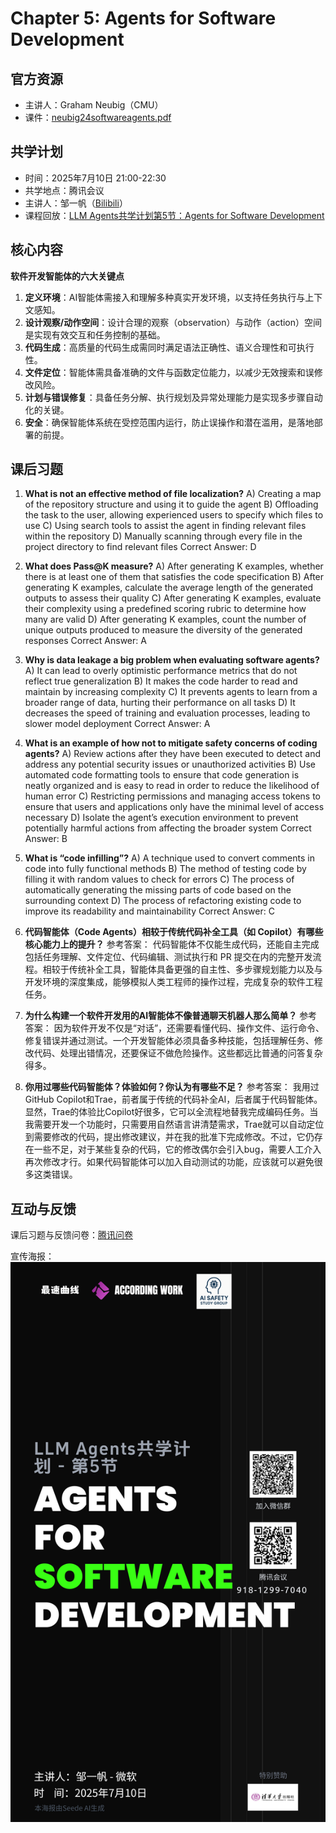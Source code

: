 # Chapter 5: Agents for Software Development

## 官方资源

- 主讲人：Graham Neubig（CMU）
- 课件：[neubig24softwareagents.pdf](https://rdi.berkeley.edu/llm-agents-mooc/slides/neubig24softwareagents.pdf)

## 共学计划

- 时间：2025年7月10日 21:00-22:30
- 共学地点：腾讯会议
- 主讲人：邹一帆（[Bilibili](https://space.bilibili.com/614807456)）
- 课程回放：[LLM Agents共学计划第5节：Agents for Software Development](https://www.bilibili.com/video/BV1q6uKzQEL2)

## 核心内容

**软件开发智能体的六大关键点**
1. **定义环境**：AI智能体需接入和理解多种真实开发环境，以支持任务执行与上下文感知。
2. **设计观察/动作空间**：设计合理的观察（observation）与动作（action）空间是实现有效交互和任务控制的基础。
3. **代码生成**：高质量的代码生成需同时满足语法正确性、语义合理性和可执行性。
4. **文件定位**：智能体需具备准确的文件与函数定位能力，以减少无效搜索和误修改风险。
5. **计划与错误修复**：具备任务分解、执行规划及异常处理能力是实现多步骤自动化的关键。
6. **安全**：确保智能体系统在受控范围内运行，防止误操作和潜在滥用，是落地部署的前提。

## 课后习题

1. **What is not an effective method of file localization?**
A) Creating a map of the repository structure and using it to guide the agent
B) Offloading the task to the user, allowing experienced users to specify which files to use
C) Using search tools to assist the agent in finding relevant files within the repository
D) Manually scanning through every file in the project directory to find relevant files
Correct Answer: D

2. **What does Pass@K measure?**
A) After generating K examples, whether there is at least one of them that satisfies the code specification
B) After generating K examples, calculate the average length of the generated outputs to assess their quality
C) After generating K examples, evaluate their complexity using a predefined scoring rubric to determine how many are valid
D) After generating K examples, count the number of unique outputs produced to measure the diversity of the generated responses
Correct Answer: A

3. **Why is data leakage a big problem when evaluating software agents?**
A) It can lead to overly optimistic performance metrics that do not reflect true generalization
B) It makes the code harder to read and maintain by increasing complexity
C) It prevents agents to learn from a broader range of data, hurting their performance on all tasks
D) It decreases the speed of training and evaluation processes, leading to slower model deployment
Correct Answer: A

4. **What is an example of how not to mitigate safety concerns of coding agents?**
A) Review actions after they have been executed to detect and address any potential security issues or unauthorized activities
B) Use automated code formatting tools to ensure that code generation is neatly organized and is easy to read in order to reduce the likelihood of human error
C) Restricting permissions and managing access tokens to ensure that users and applications only have the minimal level of access necessary
D) Isolate the agent’s execution environment to prevent potentially harmful actions from affecting the broader system
Correct Answer: B

5. **What is “code infilling”?**
A) A technique used to convert comments in code into fully functional methods
B) The method of testing code by filling it with random values to check for errors
C) The process of automatically generating the missing parts of code based on the surrounding context
D) The process of refactoring existing code to improve its readability and maintainability
Correct Answer: C

6. **代码智能体（Code Agents）相较于传统代码补全工具（如 Copilot）有哪些核心能力上的提升？**
参考答案：
代码智能体不仅能生成代码，还能自主完成包括任务理解、文件定位、代码编辑、测试执行和 PR 提交在内的完整开发流程。相较于传统补全工具，智能体具备更强的自主性、多步骤规划能力以及与开发环境的深度集成，能够模拟人类工程师的操作过程，完成复杂的软件工程任务。

7. **为什么构建一个软件开发用的AI智能体不像普通聊天机器人那么简单？**
参考答案：
因为软件开发不仅是“对话”，还需要看懂代码、操作文件、运行命令、修复错误并通过测试。一个开发智能体必须具备多种技能，包括理解任务、修改代码、处理出错情况，还要保证不做危险操作。这些都远比普通的问答复杂得多。

8. **你用过哪些代码智能体？体验如何？你认为有哪些不足？**
参考答案：
我用过GitHub Copilot和Trae，前者属于传统的代码补全AI，后者属于代码智能体。显然，Trae的体验比Copilot好很多，它可以全流程地替我完成编码任务。当我需要开发一个功能时，只需要用自然语言讲清楚需求，Trae就可以自动定位到需要修改的代码，提出修改建议，并在我的批准下完成修改。不过，它仍存在一些不足，对于某些复杂的代码，它的修改偶尔会引入bug，需要人工介入再次修改才行。如果代码智能体可以加入自动测试的功能，应该就可以避免很多这类错误。

## 互动与反馈

课后习题与反馈问卷：[腾讯问卷](https://docs.qq.com/form/page/DTWd0Z2RuVGpwZmx3)

宣传海报：![第5节预告](../assets/LLMAgents共学计划/第5节预告.png)
